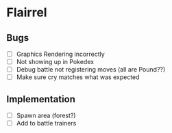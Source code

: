 # Flairrel
## Bugs
- [ ] Graphics Rendering incorrectly
- [ ] Not showing up in Pokedex
- [ ] Debug battle not registering moves (all are Pound??)
- [ ] Make sure cry matches what was expected

## Implementation
- [ ] Spawn area (forest?)
- [ ] Add to battle trainers
